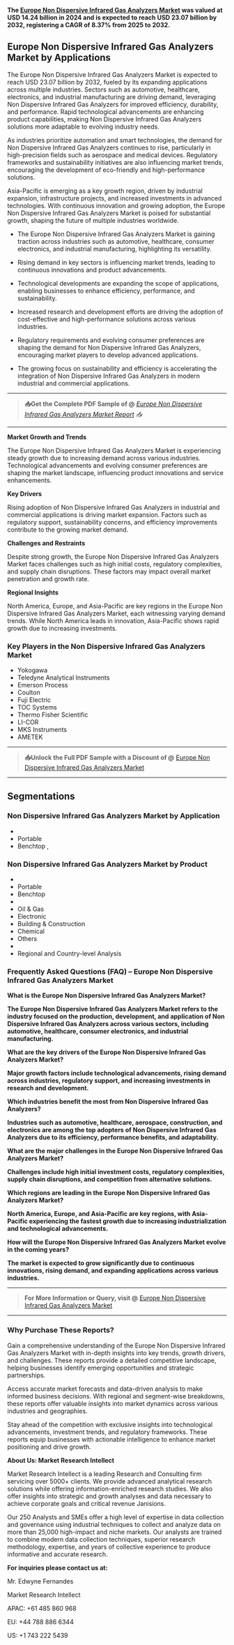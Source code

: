 <p><strong>The <a href="https://www.marketresearchintellect.com/download-sample/?rid=489601&amp;utm_source=Pulse-April-Europe&amp;utm_medium=852">Europe Non Dispersive Infrared Gas Analyzers Market</a> was valued at USD 14.24 billion in 2024 and is expected to reach USD 23.07 billion by 2032, registering a CAGR of 8.37% from 2025 to 2032.</strong></p><h2>Europe Non Dispersive Infrared Gas Analyzers Market by Applications&nbsp;</h2><p><p>The Europe Non Dispersive Infrared Gas Analyzers Market is expected to reach USD 23.07 billion by 2032, fueled by its expanding applications across multiple industries. Sectors such as automotive, healthcare, electronics, and industrial manufacturing are driving demand, leveraging Non Dispersive Infrared Gas Analyzers for improved efficiency, durability, and performance. Rapid technological advancements are enhancing product capabilities, making Non Dispersive Infrared Gas Analyzers solutions more adaptable to evolving industry needs.</p><p>As industries prioritize automation and smart technologies, the demand for Non Dispersive Infrared Gas Analyzers continues to rise, particularly in high-precision fields such as aerospace and medical devices. Regulatory frameworks and sustainability initiatives are also influencing market trends, encouraging the development of eco-friendly and high-performance solutions.</p><p>Asia-Pacific is emerging as a key growth region, driven by industrial expansion, infrastructure projects, and increased investments in advanced technologies. With continuous innovation and growing adoption, the Europe Non Dispersive Infrared Gas Analyzers Market is poised for substantial growth, shaping the future of multiple industries worldwide.</p></p><ul><li><p>The Europe Non Dispersive Infrared Gas Analyzers Market is gaining traction across industries such as automotive, healthcare, consumer electronics, and industrial manufacturing, highlighting its versatility.</p></li><li><p>Rising demand in key sectors is influencing market trends, leading to continuous innovations and product advancements.</p></li><li><p>Technological developments are expanding the scope of applications, enabling businesses to enhance efficiency, performance, and sustainability.</p></li><li><p>Increased research and development efforts are driving the adoption of cost-effective and high-performance solutions across various industries.</p></li><li><p>Regulatory requirements and evolving consumer preferences are shaping the demand for Non Dispersive Infrared Gas Analyzers, encouraging market players to develop advanced applications.</p></li><li><p>The growing focus on sustainability and efficiency is accelerating the integration of Non Dispersive Infrared Gas Analyzers in modern industrial and commercial applications.</p></li></ul><hr /><blockquote><p><strong><span class="font-[700]">📥Get the Complete PDF Sample of @ </span></strong><em><span class="font-[700]"><a href="https://www.marketresearchintellect.com/download-sample/?rid=489601&amp;utm_source=Pulse-April-Europe&amp;utm_medium=852" target="_blank" data-tracking-control-name="article-ssr-frontend-pulse_little-text-block" data-tracking-will-navigate="" data-test-link="">Europe Non Dispersive Infrared Gas Analyzers Market Report</a>&nbsp;📥</span></em></p></blockquote><hr /><p class="" data-start="77" data-end="360"><strong data-start="77" data-end="105">Market Growth and Trends</strong></p><p class="" data-start="77" data-end="360">The Europe Non Dispersive Infrared Gas Analyzers Market is experiencing steady growth due to increasing demand across various industries. Technological advancements and evolving consumer preferences are shaping the market landscape, influencing product innovations and service enhancements.</p><p class="" data-start="362" data-end="606"><strong data-start="362" data-end="377">Key Drivers</strong></p><p class="" data-start="362" data-end="606">Rising adoption of Non Dispersive Infrared Gas Analyzers in industrial and commercial applications is driving market expansion. Factors such as regulatory support, sustainability concerns, and efficiency improvements contribute to the growing market demand.</p><p class="" data-start="608" data-end="849"><strong data-start="608" data-end="637">Challenges and Restraints</strong></p><p class="" data-start="608" data-end="849">Despite strong growth, the Europe Non Dispersive Infrared Gas Analyzers Market faces challenges such as high initial costs, regulatory complexities, and supply chain disruptions. These factors may impact overall market penetration and growth rate.</p><p class="" data-start="851" data-end="1095"><strong data-start="851" data-end="872">Regional Insights</strong></p><p class="" data-start="851" data-end="1095">North America, Europe, and Asia-Pacific are key regions in the Europe Non Dispersive Infrared Gas Analyzers Market, each witnessing varying demand trends. While North America leads in innovation, Asia-Pacific shows rapid growth due to increasing investments.</p><p><h3>Key Players in the Non Dispersive Infrared Gas Analyzers Market </h3><ul><li>Yokogawa</li><li>Teledyne Analytical Instruments</li><li>Emerson Process</li><li>Coulton</li><li>Fuji Electric</li><li>TOC Systems</li><li>Thermo Fisher Scientific</li><li>LI-COR</li><li>MKS Instruments</li><li>AMETEK</li></ul></p><hr /><blockquote><p><strong>📥Unlock the Full PDF Sample with a Discount of @</strong> <a href="https://www.marketresearchintellect.com/ask-for-discount/?rid=489601&amp;utm_source=Pulse-April-Europe&amp;utm_medium=852">Europe Non Dispersive Infrared Gas Analyzers Market</a></p></blockquote><hr /><p><h2>Segmentations</h2><h3>Non Dispersive Infrared Gas Analyzers Market by Application</h3><ul><li></li><li>Portable</li><li>Benchtop ,</li></ul><h3>Non Dispersive Infrared Gas Analyzers Market by Product</h3><ul><li></li><li>Portable</li><li>Benchtop</li><li></li><li>Oil & Gas</li><li>Electronic</li><li>Building & Construction</li><li>Chemical</li><li>Others</li><li></li><li>Regional and Country-level Analysis</li></ul></p><h3><strong>Frequently Asked Questions (FAQ) &ndash; Europe Non Dispersive Infrared Gas Analyzers Market</strong></h3><p><strong>What is the Europe Non Dispersive Infrared Gas Analyzers Market?</strong></p><p><strong>The Europe Non Dispersive Infrared Gas Analyzers Market refers to the industry focused on the production, development, and application of Non Dispersive Infrared Gas Analyzers across various sectors, including automotive, healthcare, consumer electronics, and industrial manufacturing.</strong></p><p><strong>What are the key drivers of the Europe Non Dispersive Infrared Gas Analyzers Market?</strong></p><p><strong>Major growth factors include technological advancements, rising demand across industries, regulatory support, and increasing investments in research and development.</strong></p><p><strong>Which industries benefit the most from Non Dispersive Infrared Gas Analyzers?</strong></p><p><strong>Industries such as automotive, healthcare, aerospace, construction, and electronics are among the top adopters of Non Dispersive Infrared Gas Analyzers due to its efficiency, performance benefits, and adaptability.</strong></p><p><strong>What are the major challenges in the Europe Non Dispersive Infrared Gas Analyzers Market?</strong></p><p><strong>Challenges include high initial investment costs, regulatory complexities, supply chain disruptions, and competition from alternative solutions.</strong></p><p><strong>Which regions are leading in the Europe Non Dispersive Infrared Gas Analyzers Market?</strong></p><p><strong>North America, Europe, and Asia-Pacific are key regions, with Asia-Pacific experiencing the fastest growth due to increasing industrialization and technological advancements.</strong></p><p><strong>How will the Europe Non Dispersive Infrared Gas Analyzers Market evolve in the coming years?</strong></p><p><strong>The market is expected to grow significantly due to continuous innovations, rising demand, and expanding applications across various industries.</strong></p><hr /><blockquote><p><span class="font-[700]"><strong>For More Information or Query, visit&nbsp;@</strong>&nbsp;</span><span class="font-[700]"><a href="https://www.marketresearchintellect.com/product/non-dispersive-infrared-gas-analyzers-market-size-and-forecast/?utm_source=Linkedin&utm_medium=852" target="_blank" data-tracking-control-name="article-ssr-frontend-pulse_little-text-block" data-tracking-will-navigate="" data-test-link="">Europe Non Dispersive Infrared Gas Analyzers Market</a></span></p></blockquote><hr /><h3><strong data-start="0" data-end="31">Why Purchase These Reports?</strong></h3><p class="" data-start="35" data-end="297">Gain a comprehensive understanding of the Europe Non Dispersive Infrared Gas Analyzers Market with in-depth insights into key trends, growth drivers, and challenges. These reports provide a detailed competitive landscape, helping businesses identify emerging opportunities and strategic partnerships.</p><p class="" data-start="299" data-end="540">Access accurate market forecasts and data-driven analysis to make informed business decisions. With regional and segment-wise breakdowns, these reports offer valuable insights into market dynamics across various industries and geographies.</p><p class="" data-start="542" data-end="784">Stay ahead of the competition with exclusive insights into technological advancements, investment trends, and regulatory frameworks. These reports equip businesses with actionable intelligence to enhance market positioning and drive growth.</p><p><strong><span class="font-[700]">About Us: Market Research Intellect</span></strong></p><p><span class="">Market Research Intellect is a leading Research and Consulting firm servicing over 5000+ clients. We provide advanced analytical research solutions while offering information-enriched research studies.&nbsp;</span>We also offer insights into strategic and growth analyses and data necessary to achieve corporate goals and critical revenue Janisions.</p><p><span class="">Our 250 Analysts and SMEs offer a high level of expertise in data collection and governance using industrial techniques to collect and analyze data on more than 25,000 high-impact and niche markets. Our analysts are trained to combine modern data collection techniques, superior research methodology, expertise, and years of collective experience to produce informative and accurate research.</span></p><p><strong>For inquiries please contact us at:</strong></p><p>Mr. Edwyne Fernandes</p><p>Market Research Intellect</p><p>APAC: +61 485 860 968</p><p>EU: +44 788 886 6344</p><p>US: +1 743 222 5439</p>
